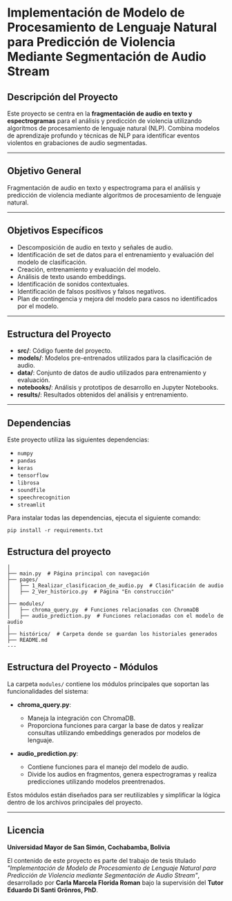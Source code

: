 # Implementación de Modelo de Procesamiento de Lenguaje Natural para Predicción de Violencia Mediante Segmentación de Audio Stream

## Descripción del Proyecto

Este proyecto se centra en la **fragmentación de audio en texto y espectrogramas** para el análisis y predicción de violencia utilizando algoritmos de procesamiento de lenguaje natural (NLP). Combina modelos de aprendizaje profundo y técnicas de NLP para identificar eventos violentos en grabaciones de audio segmentadas.

---

## Objetivo General

Fragmentación de audio en texto y espectrograma para el análisis y predicción de violencia mediante algoritmos de procesamiento de lenguaje natural.

---

## Objetivos Específicos

- Descomposición de audio en texto y señales de audio.
- Identificación de set de datos para el entrenamiento y evaluación del modelo de clasificación.
- Creación, entrenamiento y evaluación del modelo.
- Análisis de texto usando embeddings.
- Identificación de sonidos contextuales.
- Identificación de falsos positivos y falsos negativos.
- Plan de contingencia y mejora del modelo para casos no identificados por el modelo.

---

## Estructura del Proyecto

- **src/**: Código fuente del proyecto.
- **models/**: Modelos pre-entrenados utilizados para la clasificación de audio.
- **data/**: Conjunto de datos de audio utilizados para entrenamiento y evaluación.
- **notebooks/**: Análisis y prototipos de desarrollo en Jupyter Notebooks.
- **results/**: Resultados obtenidos del análisis y entrenamiento.

---

## Dependencias

Este proyecto utiliza las siguientes dependencias:

- `numpy`
- `pandas`
- `keras`
- `tensorflow`
- `librosa`
- `soundfile`
- `speechrecognition`
- `streamlit`

Para instalar todas las dependencias, ejecuta el siguiente comando:

`pip install -r requirements.txt`

## Estructura del proyecto

```project/
│
├── main.py  # Página principal con navegación
├── pages/
│   ├── 1_Realizar_clasificacion_de_audio.py  # Clasificación de audio
│   ├── 2_Ver_historico.py  # Página "En construcción"
│
├── modules/
│   ├── chroma_query.py  # Funciones relacionadas con ChromaDB
│   ├── audio_prediction.py  # Funciones relacionadas con el modelo de audio
│
├── histórico/  # Carpeta donde se guardan los historiales generados
├── README.md
---
```

## Estructura del Proyecto - Módulos

La carpeta `modules/` contiene los módulos principales que soportan las funcionalidades del sistema:

- **chroma_query.py**:
  - Maneja la integración con ChromaDB.
  - Proporciona funciones para cargar la base de datos y realizar consultas utilizando embeddings generados por modelos de lenguaje.

- **audio_prediction.py**:
  - Contiene funciones para el manejo del modelo de audio.
  - Divide los audios en fragmentos, genera espectrogramas y realiza predicciones utilizando modelos preentrenados.

Estos módulos están diseñados para ser reutilizables y simplificar la lógica dentro de los archivos principales del proyecto.

---

## Licencia

**Universidad Mayor de San Simón, Cochabamba, Bolivia**

El contenido de este proyecto es parte del trabajo de tesis titulado *"Implementación de Modelo de Procesamiento de Lenguaje Natural para Predicción de Violencia mediante Segmentación de Audio Stream"*, desarrollado por **Carla Marcela Florida Roman** bajo la supervisión del **Tutor Eduardo Di Santi Grönros, PhD**.
